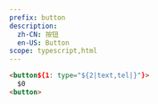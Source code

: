 ```yaml
---
prefix: button
description:
  zh-CN: 按钮
  en-US: Button
scope: typescript,html
---
```


```html
<button${1: type="${2|text,tel|}"}>
  $0
<button>
```